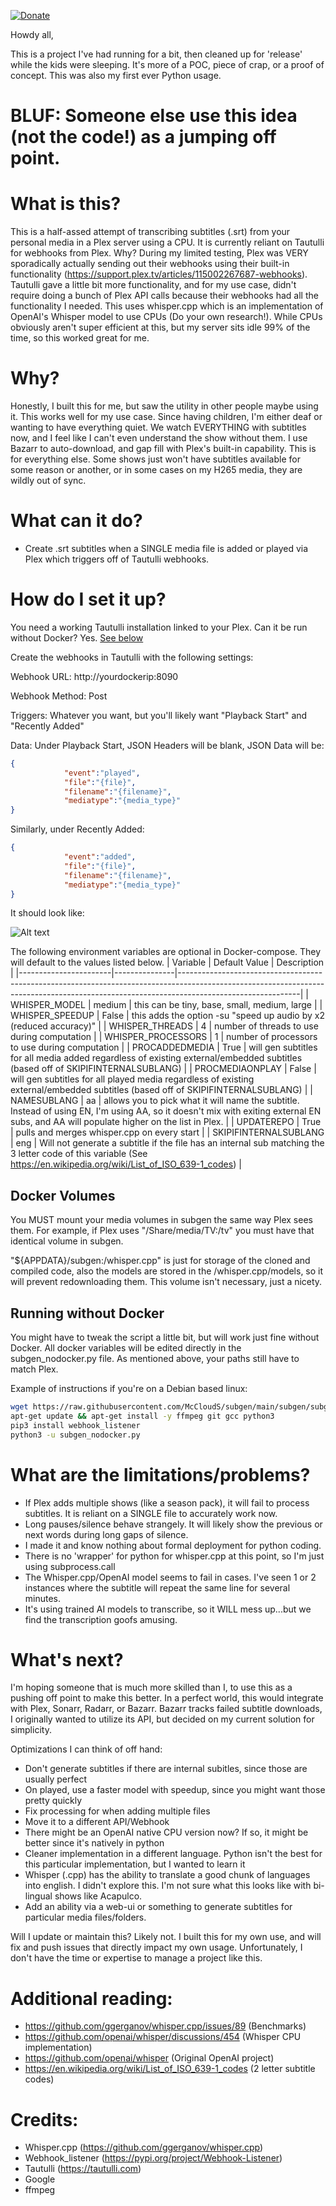 [![Donate](https://img.shields.io/badge/Donate-PayPal-green.svg)](https://www.paypal.com/donate/?hosted_button_id=SU4QQP6LH5PF6)

Howdy all,

This is a project I've had running for a bit, then cleaned up for 'release' while the kids were sleeping.  It's more of a POC, piece of crap, or a proof of concept.  This was also my first ever Python usage.

# BLUF:  Someone else use this idea (not the code!) as a jumping off point.

# What is this?

This is a half-assed attempt of transcribing subtitles (.srt) from your personal media in a Plex server using a CPU.  It is currently reliant on Tautulli for webhooks from Plex.  Why? During my limited testing, Plex was VERY sporadically actually sending out their webhooks using their built-in functionality (https://support.plex.tv/articles/115002267687-webhooks).  Tautulli gave a little bit more functionality, and for my use case, didn't require doing a bunch of Plex API calls because their webhooks had all the functionality I needed.  This uses whisper.cpp which is an implementation of OpenAI's Whisper model to use CPUs (Do your own research!).  While CPUs obviously aren't super efficient at this, but my server sits idle 99% of the time, so this worked great for me.  

# Why?

Honestly, I built this for me, but saw the utility in other people maybe using it.  This works well for my use case.  Since having children, I'm either deaf or wanting to have everything quiet.  We watch EVERYTHING with subtitles now, and I feel like I can't even understand the show without them.  I use Bazarr to auto-download, and gap fill with Plex's built-in capability.  This is for everything else.  Some shows just won't have subtitles available for some reason or another, or in some cases on my H265 media, they are wildly out of sync. 

# What can it do?

* Create .srt subtitles when a SINGLE media file is added or played via Plex which triggers off of Tautulli webhooks.  

# How do I set it up?

You need a working Tautulli installation linked to your Plex.   Can it be run without Docker?  Yes.  [See below](https://github.com/McCloudS/subgen/blob/main/README.md#running-without-docker)

Create the webhooks in Tautulli with the following settings:

Webhook URL: http://yourdockerip:8090

Webhook Method: Post

Triggers: Whatever you want, but you'll likely want "Playback Start" and "Recently Added"

Data: Under Playback Start, JSON Headers will be blank, JSON Data will be:
```json
{
            "event":"played",
            "file":"{file}",
            "filename":"{filename}",
            "mediatype":"{media_type}"
}
```

Similarly, under Recently Added: 
```json
{
            "event":"added",
            "file":"{file}",
            "filename":"{filename}",
            "mediatype":"{media_type}"
}
```
It should look like:

![Alt text](WebhookSettings.png?raw=true "Webhook Settings")

The following environment variables are optional in Docker-compose.  They will default to the values listed below.
| Variable              | Default Value | Description                                                                                                                                                                              |
|-----------------------|---------------|------------------------------------------------------------------------------------------------------------------------------------------------------------------------------------------|
| WHISPER_MODEL         | medium        | this can be tiny, base, small, medium, large                                                                                                                                             |
| WHISPER_SPEEDUP       | False         | this adds the option -su "speed up audio by x2 (reduced accuracy)"                                                                                                                       |
| WHISPER_THREADS       | 4             | number of threads to use during computation                                                                                                                                              |
| WHISPER_PROCESSORS    | 1             | number of processors to use during computation                                                                                                                                           |
| PROCADDEDMEDIA        | True          | will gen subtitles for all media added regardless of existing external/embedded subtitles (based off of SKIPIFINTERNALSUBLANG)                                                           |
| PROCMEDIAONPLAY       | False         | will gen subtitles for all played media regardless of existing external/embedded subtitles (based off of SKIPIFINTERNALSUBLANG)                                                          |
| NAMESUBLANG           | aa            | allows you to pick what it will name the subtitle. Instead of using EN, I'm using AA, so it doesn't mix with exiting external EN subs, and AA will populate higher on the list  in Plex. |
| UPDATEREPO            | True          | pulls and merges whisper.cpp on every start                                                                                                                                              |
| SKIPIFINTERNALSUBLANG | eng           | Will not generate a subtitle if the file has an internal sub matching the 3 letter code of this variable (See https://en.wikipedia.org/wiki/List_of_ISO_639-1_codes)                     |
## Docker Volumes

You MUST mount your media volumes in subgen the same way Plex sees them.  For example, if Plex uses "/Share/media/TV:/tv" you must have that identical volume in subgen.  

"${APPDATA}/subgen:/whisper.cpp" is just for storage of the cloned and compiled code, also the models are stored in the /whisper.cpp/models, so it will prevent redownloading them.  This volume isn't necessary, just a nicety.  

## Running without Docker

You might have to tweak the script a little bit, but will work just fine without Docker.  All docker variables will be edited directly in the subgen_nodocker.py file.  As mentioned above, your paths still have to match Plex. 

Example of instructions if you're on a Debian based linux:
```sh
wget https://raw.githubusercontent.com/McCloudS/subgen/main/subgen/subgen_nodocker.py
apt-get update && apt-get install -y ffmpeg git gcc python3
pip3 install webhook_listener
python3 -u subgen_nodocker.py
```

# What are the limitations/problems?

* If Plex adds multiple shows (like a season pack), it will fail to process subtitles.  It is reliant on a SINGLE file to accurately work now.
* Long pauses/silence behave strangely.  It will likely show the previous or next words during long gaps of silence.  
* I made it and know nothing about formal deployment for python coding.  
* There is no 'wrapper' for python for whisper.cpp at this point, so I'm just using subprocess.call
* The Whisper.cpp/OpenAI model seems to fail in cases.  I've seen 1 or 2 instances where the subtitle will repeat the same line for several minutes.
* It's using trained AI models to transcribe, so it WILL mess up...but we find the transcription goofs amusing.  

# What's next?  

I'm hoping someone that is much more skilled than I, to use this as a pushing off point to make this better.  In a perfect world, this would integrate with Plex, Sonarr, Radarr, or Bazarr.  Bazarr tracks failed subtitle downloads, I originally wanted to utilize its API, but decided on my current solution for simplicity.  

Optimizations I can think of off hand:
* Don't generate subtitles if there are internal subitles, since those are usually perfect
* On played, use a faster model with speedup, since you might want those pretty quickly
* Fix processing for when adding multiple files
* Move it to a different API/Webhook
* There might be an OpenAI native CPU version now?  If so, it might be better since it's natively in python
* Cleaner implementation in a different language.  Python isn't the best for this particular implementation, but I wanted to learn it
* Whisper (.cpp) has the ability to translate a good chunk of languages into english.  I didn't explore this.  I'm not sure what this looks like with bi-lingual shows like Acapulco.  
* Add an ability via a web-ui or something to generate subtitles for particular media files/folders.

Will I update or maintain this?  Likely not.  I built this for my own use, and will fix and push issues that directly impact my own usage.  Unfortunately, I don't have the time or expertise to manage a project like this.  

# Additional reading:

* https://github.com/ggerganov/whisper.cpp/issues/89 (Benchmarks)
* https://github.com/openai/whisper/discussions/454 (Whisper CPU implementation)
* https://github.com/openai/whisper (Original OpenAI project)
* https://en.wikipedia.org/wiki/List_of_ISO_639-1_codes (2 letter subtitle codes)

# Credits:  
* Whisper.cpp (https://github.com/ggerganov/whisper.cpp)
* Webhook_listener (https://pypi.org/project/Webhook-Listener)
* Tautulli (https://tautulli.com)
* Google
* ffmpeg
